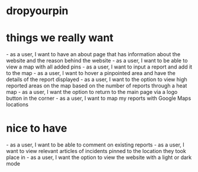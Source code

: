 # dropyourpin

<h1>things we really want</h1>
- as a user, I want to have an about page that has information about the website and the reason behind the website
- as a user, I want to be able to view a map with all added pins
- as a user, I want to input a report and add it to the map
- as a user, I want to hover a pinpointed area and have the details of the report displayed
- as a user, I want to the option to view high reported areas on the map based on the number of reports through a heat map
- as a user, I want the option to return to the main page via a logo button in the corner
- as a user, I want to map my reports with Google Maps locations

<h1>nice to have</h1>
- as a user, I want to be able to comment on existing reports
- as a user, I want to view relevant articles of incidents pinned to the location they took place in
- as a user, I want the option to view the website with a light or dark mode
